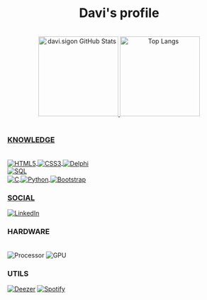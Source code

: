 <h1 align="center">Davi's profile</h1>

<br/>

<div align="center" style="display: inline_block">
    <a href="https://github.com/DaviSiGon">
    <img height="180cm" alt="davi.sigon GitHub Stats" src="https://github-readme-stats.vercel.app/api?username=DaviSiGon&show_icons=true&theme=dark&count_private=true"/>
    <img height="180cm" alt="Top Langs" src="https://github-readme-stats.vercel.app/api/top-langs/?username=DaviSiGon&layout=donut&theme=dark"/>
</div>

<br/>

### KNOWLEDGE

<div style="display: inline_block">
<br/>
    <img align="center" alt="HTML5" src="https://img.shields.io/badge/HTML5-E34F26?style=for-the-badge&logo=html5&logoColor=white"/>
    <img align="center" alt="CSS3" src="https://img.shields.io/badge/CSS3-1572B6?style=for-the-badge&logo=css3&logoColor=white"/>
    <img align="center" alt="Delphi" src="https://img.shields.io/badge/Delphi-B22222?style=for-the-badge&logo=delphi&logoColor=white"/>
    <br/>
    <img align="center" alt="SQL" src="https://img.shields.io/badge/Microsoft%20SQL%20Server-CC2927?style=for-the-badge&logo=microsoft%20sql%20server&logoColor=white"/>
    <br/>
    <img align="center" alt="C" src="https://img.shields.io/badge/C-00599C?style=for-the-badge&logo=c&logoColor=white"/>
    <img align="center" alt="Python" src="https://img.shields.io/badge/Python-14354C?style=for-the-badge&logo=python&logoColor=white"/>
    <img align="center" alt="Bootstrap" src="https://img.shields.io/badge/Bootstrap-563D7C?style=for-the-badge&logo=bootstrap&logoColor=white"/>
</div>

### SOCIAL

[![LinkedIn](https://img.shields.io/badge/LinkedIn-0077B5?style=for-the-badge&logo=linkedin&logoColor=white)](https://www.linkedin.com/in/davimarquesgoncalves/)

### HARDWARE

<div style="display: inline_block"><br/>
    <img align="center" alt="Processor" src="https://img.shields.io/badge/Intel-Core_i5_10th-0071C5?style=for-the-badge&logo=intel&logoColor=white"/>
    <img align="center" alt="GPU" src="https://img.shields.io/badge/AMD-Radeon_RX_560-ED1C24?style=for-the-badge&logo=amd&logoColor=white"/>
</div>

### UTILS

[![Deezer](https://img.shields.io/badge/Deezer-9933CC?style=for-the-badge&logo=deezer&logoColor=white)](https://www.deezer.com/br/profile/5833385111)
[![Spotify](https://img.shields.io/badge/Spotify-1ED760?&style=for-the-badge&logo=spotify&logoColor=white)](https://open.spotify.com/user/davisigon11)

